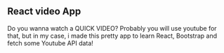 ## React video App

Do you wanna watch a QUICK VIDEO?
Probably you will use youtube for that, but in my case, i made this pretty app to learn React, Bootstrap and fetch some Youtube API data!
